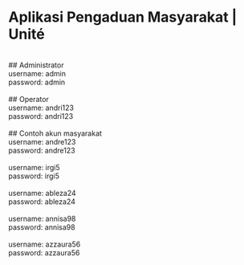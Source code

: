 # Aplikasi Pengaduan Masyarakat | Unité

<br> ## Administrator
<br> username: admin
<br> password: admin
<br> 
<br> ## Operator
<br> username: andri123
<br> password: andri123
<br> 
<br> ## Contoh akun masyarakat
<br> username: andre123
<br> password: andre123
<br> 
<br> username: irgi5
<br> password: irgi5
<br> 
<br> username: ableza24
<br> password: ableza24
<br> 
<br> username: annisa98
<br> password: annisa98
<br> 
<br> username: azzaura56
<br> password: azzaura56

